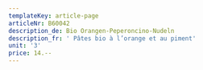 ```yaml
---
templateKey: article-page
articleNr: B60042
description_de: Bio Orangen-Peperoncino-Nudeln
description_fr: ' Pâtes bio à l’orange et au piment'
unit: '3'
price: 14.--
---
```


